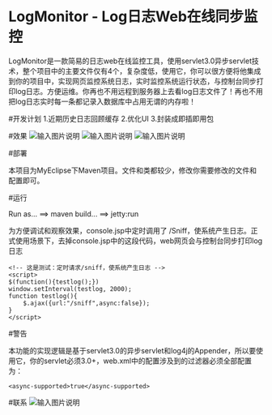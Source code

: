 # LogMonitor - Log日志Web在线同步监控
LogMonitor是一款简易的日志web在线监控工具，使用servlet3.0异步servlet技术，整个项目中的主要文件仅有4个，复杂度低，使用它，你可以很方便将他集成到你的项目中，实现网页监控系统日志，实时监控系统运行状态，与控制台同步打印log日志。方便运维。你再也不用远程到服务器上去看log日志文件了！再也不用把log日志实时每一条都记录入数据库中占用无谓的内存啦！

#开发计划
1.近期历史日志回顾缓存
2.优化UI
3.封装成即插即用包

#效果
![输入图片说明](http://git.oschina.net/uploads/images/2016/0928/115347_4742a2bb_490173.png "在这里输入图片标题")
![输入图片说明](http://git.oschina.net/uploads/images/2016/0928/115359_8404751a_490173.png "在这里输入图片标题")
![输入图片说明](http://git.oschina.net/uploads/images/2016/0928/115414_dd318ab3_490173.png "在这里输入图片标题")

#部署 

本项目为MyEclipse下Maven项目。文件和类都较少，修改你需要修改的文件和配置即可。

#运行 

Run as... ==> maven build... ==> jetty:run

为方便调试和观察效果，console.jsp中定时调用了 /Sniff，使系统产生日志。正式使用场景下，去掉console.jsp中的这段代码，web网页会与控制台同步打印log日志
```
<!-- 这是测试：定时请求/sniff，使系统产生日志 -->
<script>
$(function(){testlog();})
window.setInterval(testlog, 2000);
function testlog(){
	$.ajax({url:"/sniff",async:false});
}
</script>
```

#警告 

本功能的实现逻辑是基于servlet3.0的异步servlet和log4j的Appender，所以要使用它，你的servlet必须3.0+，web.xml中的配置涉及到的过滤器必须全部配置为：
```
<async-supported>true</async-supported>
```

#联系 
![输入图片说明](http://git.oschina.net/uploads/images/2016/0928/120126_12ec637e_490173.png "在这里输入图片标题")